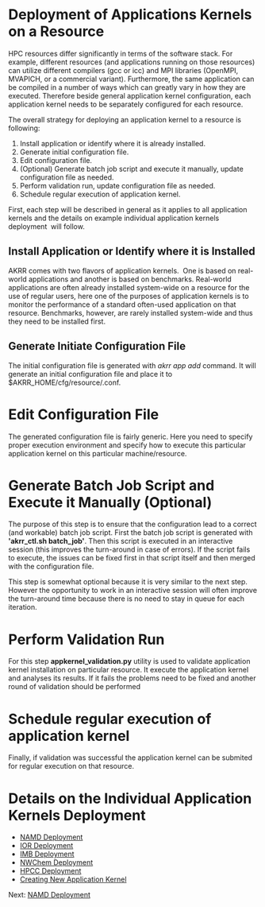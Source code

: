 # Deployment of Applications Kernels on a Resource

HPC resources differ significantly in terms of the software stack. For example, 
different resources (and applications running on those resources) can utilize 
different compilers (gcc or icc) and MPI libraries (OpenMPI, MVAPICH, or a 
commercial variant). Furthermore, the same application can be compiled in a 
number of ways which can greatly vary in how they are executed. Therefore beside 
general application kernel configuration, each application kernel needs to be 
separately configured for each resource.

The overall strategy for deploying an application kernel to a resource is 
following:

1.  Install application or identify where it is already installed.
2.  Generate initial configuration file.
3.  Edit configuration file.
4.  (Optional) Generate batch job script and execute it manually, update 
configuration file as needed.
5.  Perform validation run, update configuration file as needed.
6.  Schedule regular execution of application kernel.

First, each step will be described in general as it applies to all application 
kernels and the details on example individual application kernels deployment 
will follow.

## Install Application or Identify where it is Installed

AKRR comes with two flavors of application kernels.  One is based on real-world 
applications and another is based on benchmarks. Real-world applications are 
often already installed system-wide on a resource for the use of regular users, 
here one of the purposes of application kernels is to monitor the performance of 
a standard often-used application on that resource. Benchmarks, however, are 
rarely installed system-wide and thus they need to be installed first.

## Generate Initiate Configuration File

The initial configuration file is generated with 
_akrr app add_ command. It will generate an initial 
configuration file and place it to $AKRR_HOME/cfg/resource/<app kernelname>.conf.

# Edit Configuration File

The generated configuration file is fairly generic. Here you need to specify 
proper execution environment and specify how to execute this particular 
application kernel on this particular machine/resource.  

# Generate Batch Job Script and Execute it Manually (Optional)

The purpose of this step is to ensure that the configuration lead to a correct 
(and workable) batch job script. First the batch job script is generated with 
**'akrr_ctl.sh batch_job'**. Then this script is executed in an interactive 
session (this improves the turn-around in case of errors). If the script fails 
to execute, the issues can be fixed first in that script itself and then merged 
with the configuration file.

This step is somewhat optional because it is very similar to the next step. 
However the opportunity to work in an interactive session will often improve the 
turn-around time because there is no need to stay in queue for each iteration.

# Perform Validation Run

For this step **appkernel_validation.py** utility is used to validate 
application kernel installation on particular resource. It execute the 
application kernel and analyses its results. If it fails the problems need to be 
fixed and another round of validation should be performed

# Schedule regular execution of application kernel

Finally, if validation was successful the application kernel can be submited for 
regular execution on that resource.

# Details on the Individual Application Kernels Deployment

* [NAMD Deployment](AKRR_NAMD_Deployment.md)
* [IOR Deployment](AKRR_IOR_Deployment.md)
* [IMB Deployment](AKRR_IMB_Deployment.md)
* [NWChem Deployment](AKRR_NWChem_Deployment.md)
* [HPCC Deployment](AKRR_HPCC_Deployment.md)
* [Creating New Application Kernel](AKRR_Creating_New_Application_Kernel.md)


Next: [NAMD Deployment](AKRR_NAMD_Deployment.md)